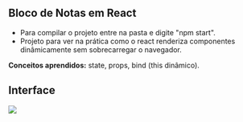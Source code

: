 ## Bloco de Notas em React
- Para compilar o projeto entre na pasta e digite "npm start".
- Projeto para ver na prática como o react renderiza componentes dinâmicamente sem sobrecarregar o navegador. 

**Conceitos aprendidos:** state, props, bind (this dinâmico).


## Interface
![](https://i.ibb.co/DwYpDS8/interface-notas.png)
